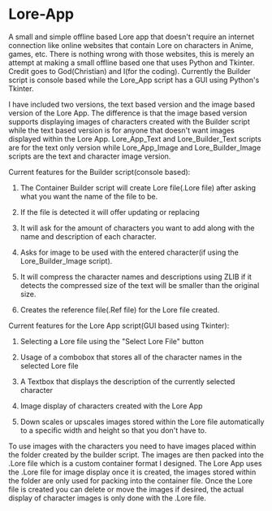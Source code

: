 # Lore-App
A small and simple offline based Lore app that doesn't require an internet connection like online websites that contain Lore on characters in Anime, games, etc. There is nothing wrong with those websites, this is merely an attempt at making a small offline based one that uses Python and Tkinter. Credit goes to God(Christian) and I(for the coding). Currently the Builder script is console based while the Lore_App script has a GUI using Python's Tkinter. 

I have included two versions, the text based version and the image based version of the Lore App. The difference is that the image based version supports displaying images of characters created with the Builder script while the text based version is for anyone that doesn't want images displayed within the Lore App.
Lore_App_Text and Lore_Builder_Text scripts are for the text only version while Lore_App_Image and Lore_Builder_Image scripts are the text and character image version.

Current features for the Builder script(console based):

1. The Container Builder script will create Lore file(.Lore file) after asking what you want the name of the file to be.

2. If the file is detected it will offer updating or replacing
   
3. It will ask for the amount of characters you want to add along with the name and description of each character.

4. Asks for image to be used with the entered character(if using the Lore_Builder_Image script).

5. It will compress the character names and descriptions using ZLIB if it detects the compressed size of the text will be smaller than the original size.

6. Creates the reference file(.Ref file) for the Lore file created.

Current features for the Lore App script(GUI based using Tkinter):

1. Selecting a Lore file using the "Select Lore File" button

2. Usage of a combobox that stores all of the character names in the selected Lore file

3. A Textbox that displays the description of the currently selected character

4. Image display of characters created with the Lore App

5. Down scales or upscales images stored within the Lore file automatically to a specific width and height so that you don't have to.

To use images with the characters you need to have images placed within the folder created by the builder script. The images are then packed into the .Lore file which is a custom container format I designed. The Lore App uses the .Lore file for image display once it is created, the images stored within the folder are only used for packing into the container file. Once the Lore file is created you can delete or move the images if desired, the actual display of character images is only done with the .Lore file.
